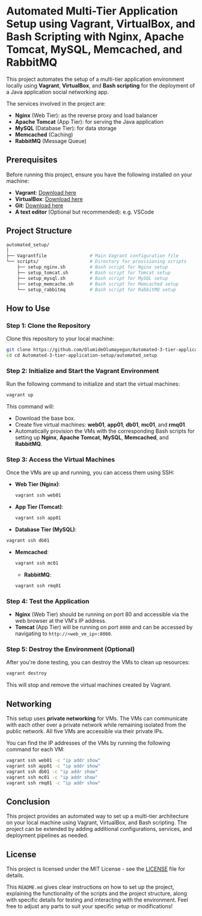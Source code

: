# Automated Multi-Tier Application Setup using Vagrant, VirtualBox, and Bash Scripting with Nginx, Apache Tomcat, MySQL, Memcached, and RabbitMQ

This project automates the setup of a multi-tier application environment locally using **Vagrant**, **VirtualBox**, and **Bash scripting** for the deployment of a Java application social networking app.  

The services involved in the project are:
- **Nginx** (Web Tier): as the reverse proxy and load balancer
- **Apache Tomcat** (App Tier): for serving the Java application
- **MySQL** (Database Tier): for data storage
- **Memcached** (Caching)
- **RabbitMQ** (Message Queue)

## Prerequisites

Before running this project, ensure you have the following installed on your machine:
- **Vagrant**: [Download here](https://www.vagrantup.com/)
- **VirtualBox**: [Download here](https://www.virtualbox.org/)
- **Git**: [Download here](https://git-scm.com/)
- **A text editor** (Optional but recommended): e.g. VSCode

## Project Structure

```bash
automated_setup/
│
├── Vagrantfile                # Main Vagrant configuration file
└── scripts/                   # Directory for provisioning scripts
    ├── setup_nginx.sh         # Bash script for Nginx setup
    ├── setup_tomcat.sh        # Bash script for Tomcat setup
    ├── setup_mysql.sh         # Bash script for MySQL setup
    ├── setup_memcache.sh      # Bash script for Memcached setup
    └── setup_rabbitmq         # Bash script for RabbitMQ setup
```

## How to Use

### Step 1: Clone the Repository

Clone this repository to your local machine:

```bash
git clone https://github.com/OlumideOlumayegun/Automated-3-tier-application-setup.git
cd cd Automated-3-tier-application-setup/automated_setup
```

### Step 2: Initialize and Start the Vagrant Environment

Run the following command to initialize and start the virtual machines:

```bash
vagrant up
```

This command will:
- Download the base box.
- Create five virtual machines: **web01**, **app01**, **db01**, **mc01**, and **rmq01**.
- Automatically provision the VMs with the corresponding Bash scripts for setting up **Nginx**, **Apache Tomcat**, **MySQL**, **Memcached**, and **RabbitMQ**.

### Step 3: Access the Virtual Machines

Once the VMs are up and running, you can access them using SSH:

- **Web Tier (Nginx)**:
  ```bash
  vagrant ssh web01
  ```

- **App Tier (Tomcat)**:
  ```bash
  vagrant ssh app01
  ```

 - **Database Tier (MySQL)**:
  ```bash
  vagrant ssh db01
  ```
- **Memcached**:
  ```bash
  vagrant ssh mc01
  ```

  - **RabbitMQ**:
  ```bash
  vagrant ssh rmq01
  ```

### Step 4: Test the Application

- **Nginx** (Web Tier) should be running on port 80 and accessible via the web browser at the VM's IP address.
- **Tomcat** (App Tier) will be running on port `8080` and can be accessed by navigating to `http://<web_vm_ip>:8080`.

### Step 5: Destroy the Environment (Optional)

After you're done testing, you can destroy the VMs to clean up resources:

```bash
vagrant destroy
```

This will stop and remove the virtual machines created by Vagrant.

## Networking

This setup uses **private networking** for VMs. The VMs can communicate with each other over a private network while remaining isolated from the public network. All five VMs are accessible via their private IPs.

You can find the IP addresses of the VMs by running the following command for each VM:
```bash
vagrant ssh web01 -c "ip addr show"
vagrant ssh app01 -c "ip addr show"
vagrant ssh db01 -c "ip addr show"
vagrant ssh mc01 -c "ip addr show"
vagrant ssh rmq01 -c "ip addr show"
```

## Conclusion

This project provides an automated way to set up a multi-tier architecture on your local machine using Vagrant, VirtualBox, and Bash scripting. The project can be extended by adding additional configurations, services, and deployment pipelines as needed.

## License

This project is licensed under the MIT License - see the [LICENSE](LICENSE) file for details.

This `README.md` gives clear instructions on how to set up the project, explaining the functionality of the scripts and the project structure, along with specific details for testing and interacting with the environment. Feel free to adjust any parts to suit your specific setup or modifications!
